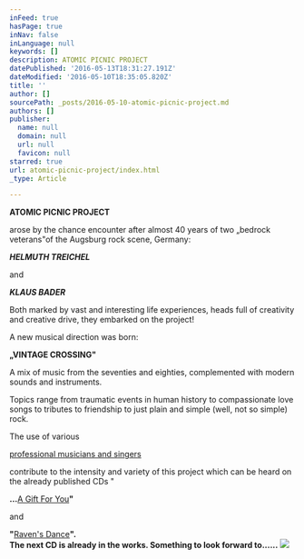 ```yaml
---
inFeed: true
hasPage: true
inNav: false
inLanguage: null
keywords: []
description: ATOMIC PICNIC PROJECT
datePublished: '2016-05-13T18:31:27.191Z'
dateModified: '2016-05-10T18:35:05.820Z'
title: ''
author: []
sourcePath: _posts/2016-05-10-atomic-picnic-project.md
authors: []
publisher:
  name: null
  domain: null
  url: null
  favicon: null
starred: true
url: atomic-picnic-project/index.html
_type: Article

---
```

**ATOMIC PICNIC PROJECT**

arose by the chance encounter after almost 40 years of two „bedrock veterans"of the Augsburg rock scene, Germany:

**_HELMUTH TREICHEL_**

and

**_KLAUS BADER_**

Both marked by vast and interesting life experiences, heads full of creativity and creative drive, they embarked on the project!

A new musical direction was born:

**„VINTAGE CROSSING"**

A mix of music from the seventies and eighties, complemented with modern sounds and instruments.

Topics range from traumatic events in human history to compassionate love songs to tributes to friendship to just plain and simple (well, not so simple) rock.

The use of various

[professional musicians and singers][0]

contribute to the intensity and variety of this project which can be heard on the already published CDs "

**...**[A Gift For You][1]**"**

and

**"**[Raven's Dance][1]**".  
The next CD is already in the works. Something to look forward to......**
![](https://the-grid-user-content.s3-us-west-2.amazonaws.com/7155821f-5871-4d9c-87a3-827bdb8573c5.jpg)

[0]: http://atomicpicnicproject.com/team/index.php "The Creators"
[1]: http://atomicpicnicproject.com/ravens-dance/index.php